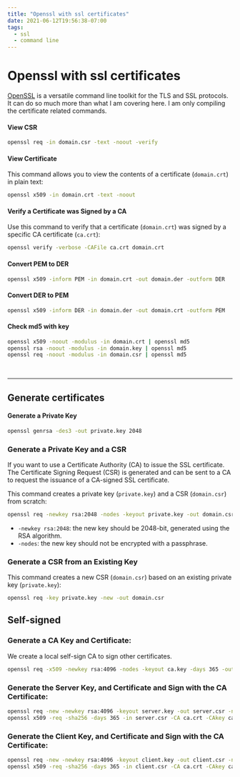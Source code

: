 ```yaml
---
title: "Openssl with ssl certificates"
date: 2021-06-12T19:56:38-07:00
tags:
  - ssl
  - command line
---
```


# Openssl with ssl certificates

[OpenSSL](https://www.openssl.org/) is a versatile command line toolkit for the TLS and SSL protocols. It can do so much more than what I am covering here. I am only compiling the certificate related commands.

#### View CSR
```bash
openssl req -in domain.csr -text -noout -verify
```
#### View Certificate
This command allows you to view the contents of a certificate (`domain.crt`) in plain text:
```bash
openssl x509 -in domain.crt -text -noout
```
#### Verify a Certificate was Signed by a CA
Use this command to verify that a certificate (`domain.crt`) was signed by a specific CA certificate (`ca.crt`):
```bash
openssl verify -verbose -CAFile ca.crt domain.crt
```

#### Convert PEM to DER
```bash
openssl x509 -inform PEM -in domain.crt -out domain.der -outform DER
```

#### Convert DER to PEM
```bash
openssl x509 -inform DER -in domain.der -out domain.crt -outform PEM
```

#### Check md5 with key
```bash
openssl x509 -noout -modulus -in domain.crt | openssl md5
openssl rsa -noout -modulus -in domain.key | openssl md5
openssl req -noout -modulus -in domain.csr | openssl md5
```

&nbsp;

---

## Generate certificates

#### Generate a Private Key

```bash
openssl genrsa -des3 -out private.key 2048
```

### Generate a Private Key and a CSR
If you want to use a Certificate Authority (CA) to issue the SSL certificate. The Certificate Signing Request (CSR) is generated and can be sent to a CA to request the issuance of a CA-signed SSL certificate.

This command creates a private key (`private.key`) and a CSR (`domain.csr`) from scratch:
```bash
openssl req -newkey rsa:2048 -nodes -keyout private.key -out domain.csr
```
* `-newkey rsa:2048`: the new key should be 2048-bit, generated using the RSA algorithm.
* `-nodes`: the new key should not be encrypted with a passphrase.

### Generate a CSR from an Existing Key

This command creates a new CSR (`domain.csr`) based on an existing private key (`private.key`):
```bash
openssl req -key private.key -new -out domain.csr
```

## Self-signed

### Generate a CA Key and Certificate:

We create a local self-sign CA to sign other certificates.
```bash
openssl req -x509 -newkey rsa:4096 -nodes -keyout ca.key -days 365 -out ca.crt
```

### Generate the Server Key, and Certificate and Sign with the CA Certificate:

```bash
openssl req -new -newkey rsa:4096 -keyout server.key -out server.csr -nodes -subj '/CN=mydomain.com'
openssl x509 -req -sha256 -days 365 -in server.csr -CA ca.crt -CAkey ca.key -set_serial 01 -out server.crt
```

### Generate the Client Key, and Certificate and Sign with the CA Certificate:
```bash
openssl req -new -newkey rsa:4096 -keyout client.key -out client.csr -nodes -subj '/CN=My Client'
openssl x509 -req -sha256 -days 365 -in client.csr -CA ca.crt -CAkey ca.key -set_serial 02 -out client.crt
```
